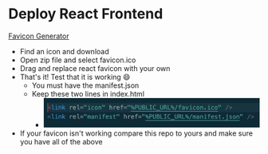 # Deploy React Frontend

[Favicon Generator](https://favicon.io/)
- Find an icon and download
- Open zip file and select favicon.ico
- Drag and replace react favicon with your own
- That's it! Test that it is working :smile:
    - You must have the manifest.json
    - Keep these two lines in index.html
        - ![link tags](link-tags.png)
- If your favicon isn't working compare this repo to yours and make sure you have all of the above